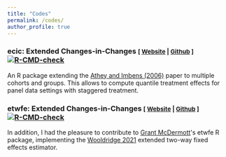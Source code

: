 ```yaml
---
title: "Codes"
permalink: /codes/
author_profile: true
---
```


### ecic: Extended Changes-in-Changes <small>[ <a href="https://frederickluser.github.io/ecic/">Website</a> | <a href="https://github.com/frederickluser/ecic/">Github</a> ]</small>  [![R-CMD-check](https://github.com/frederickluser/ecic/actions/workflows/R-CMD-check.yaml/badge.svg)](https://github.com/frederickluser/ecic/actions/workflows/R-CMD-check.yaml)

An R package extending the <a href="https://doi.org/10.1111/j.1468-0262.2006.00668.x">Athey and Imbens (2006)</a> paper to multiple cohorts and groups. This allows to compute quantile treatment effects for panel data settings with staggered treatment.


### etwfe: Extended Changes-in-Changes <small>[ <a href="https://grantmcdermott.com/etwfe/">Website</a> | <a href="https://github.com/grantmcdermott/etwfe">Github</a> ]</small>  [![R-CMD-check](https://github.com/grantmcdermott/etwfe/actions/workflows/R-CMD-check.yaml/badge.svg)](https://github.com/grantmcdermott/etwfe/actions/workflows/R-CMD-check.yaml/badge.svg)

In addition, I had the pleasure to contribute to [Grant McDermott](https://grantmcdermott.com/)'s etwfe R package, implementing the [Wooldridge 2021](https://papers.ssrn.com/sol3/papers.cfm?abstract_id=3906345) extended two-way fixed effects estimator.
